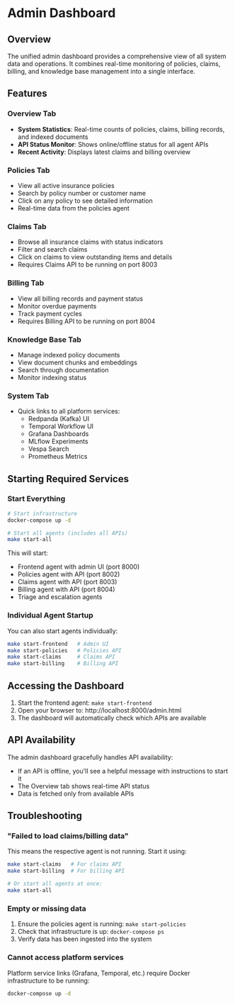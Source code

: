 # Admin Dashboard

## Overview

The unified admin dashboard provides a comprehensive view of all system data and operations. It combines real-time monitoring of policies, claims, billing, and knowledge base management into a single interface.

## Features

### Overview Tab
- **System Statistics**: Real-time counts of policies, claims, billing records, and indexed documents
- **API Status Monitor**: Shows online/offline status for all agent APIs
- **Recent Activity**: Displays latest claims and billing overview

### Policies Tab
- View all active insurance policies
- Search by policy number or customer name
- Click on any policy to see detailed information
- Real-time data from the policies agent

### Claims Tab
- Browse all insurance claims with status indicators
- Filter and search claims
- Click on claims to view outstanding items and details
- Requires Claims API to be running on port 8003

### Billing Tab
- View all billing records and payment status
- Monitor overdue payments
- Track payment cycles
- Requires Billing API to be running on port 8004

### Knowledge Base Tab
- Manage indexed policy documents
- View document chunks and embeddings
- Search through documentation
- Monitor indexing status

### System Tab
- Quick links to all platform services:
  - Redpanda (Kafka) UI
  - Temporal Workflow UI
  - Grafana Dashboards
  - MLflow Experiments
  - Vespa Search
  - Prometheus Metrics

## Starting Required Services

### Start Everything
```bash
# Start infrastructure
docker-compose up -d

# Start all agents (includes all APIs)
make start-all
```

This will start:
- Frontend agent with admin UI (port 8000)
- Policies agent with API (port 8002)
- Claims agent with API (port 8003)
- Billing agent with API (port 8004)
- Triage and escalation agents

### Individual Agent Startup
You can also start agents individually:
```bash
make start-frontend   # Admin UI
make start-policies   # Policies API
make start-claims     # Claims API
make start-billing    # Billing API
```

## Accessing the Dashboard

1. Start the frontend agent: `make start-frontend`
2. Open your browser to: http://localhost:8000/admin.html
3. The dashboard will automatically check which APIs are available

## API Availability

The admin dashboard gracefully handles API availability:
- If an API is offline, you'll see a helpful message with instructions to start it
- The Overview tab shows real-time API status
- Data is fetched only from available APIs

## Troubleshooting

### "Failed to load claims/billing data"
This means the respective agent is not running. Start it using:
```bash
make start-claims   # For claims API
make start-billing  # For billing API

# Or start all agents at once:
make start-all
```

### Empty or missing data
1. Ensure the policies agent is running: `make start-policies`
2. Check that infrastructure is up: `docker-compose ps`
3. Verify data has been ingested into the system

### Cannot access platform services
Platform service links (Grafana, Temporal, etc.) require Docker infrastructure to be running:
```bash
docker-compose up -d
```